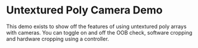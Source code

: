 # Untextured Poly Camera Demo

This demo exists to show off the features of using untextured poly arrays with cameras. You can toggle on and off the OOB check, software cropping and hardware cropping using a controller.

